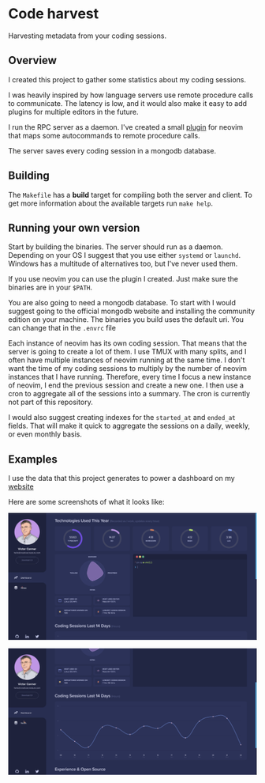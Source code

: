 # Code harvest
Harvesting metadata from your coding sessions.

## Overview
I created this project to gather some statistics about my coding sessions.

I was heavily inspired by how language servers use remote procedure calls to
communicate. The latency is low, and it would also make it easy to add plugins
for multiple editors in the future.

I run the RPC server as a daemon. I've created a small [plugin][4] for neovim
that maps some autocommands to remote procedure calls.

The server saves every coding session in a mongodb database.

## Building
The `Makefile` has a **build** target for compiling both the server and client.
To get more information about the available targets run `make help`.

## Running your own version
Start by building the binaries. The server should run as a daemon. Depending on
your OS I suggest that you use either `systemd` or `launchd`. Windows has a
multitude of alternatives too, but I've never used them.

If you use neovim you can use the plugin I created. Just make sure the binaries
are in your `$PATH`.

You are also going to need a mongodb database. To start with I would suggest
going to the official mongodb website and installing the community edition on
your machine. The binaries you build uses the default uri. You can change that
in the `.envrc` file

Each instance of neovim has its own coding session. That means that the server
is going to create a lot of them. I use TMUX with many splits, and I often have
multiple instances of neovim running at the same time. I don't want the time of
my coding sessions to multiply by the number of neovim instances that I have
running. Therefore, every time I focus a new instance of neovim, I end the
previous session and create a new one. I then use a cron to aggregate all of
the sessions into a summary. The cron is currently not part of this repository.

I would also suggest creating indexes for the `started_at` and `ended_at`
fields. That will make it quick to aggregate the sessions on a daily, weekly,
or even monthly basis.

## Examples
I use the data that this project generates to power a dashboard on my [website][1]

Here are some screenshots of what it looks like:

![Screenshot of website][2]

![Screenshot of website][3]


[1]: https://conner.dev
[2]: ./screenshots/website1.png
[3]: ./screenshots/website2.png
[4]: https://github.com/creativecreature/vim-code-harvest
